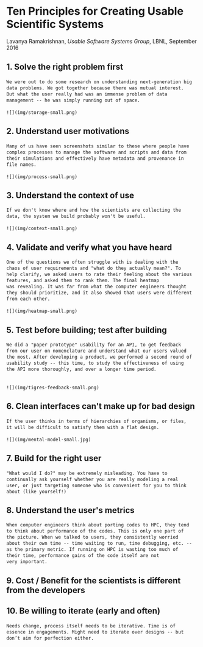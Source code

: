 # Ten Principles for Creating Usable Scientific Systems

Lavanya Ramakrishnan,
*Usable Software Systems Group*, LBNL,
September 2016

## 1. Solve the right problem first

    We were out to do some research on understanding next-generation big
    data problems. We got together because there was mutual interest.
    But what the user really had was an immense problem of data
    management -- he was simply running out of space.

    ![](img/storage-small.png)

## 2. Understand user motivations

    Many of us have seen screenshots similar to these where people have
    complex processes to manage the software and scripts and data from
    their simulations and effectively have metadata and provenance in
    file names.

    ![](img/process-small.png)
    
## 3. Understand the context of use

    If we don't know where and how the scientists are collecting the
    data, the system we build probably won't be useful.

    ![](img/context-small.png)

## 4. Validate and verify what you have heard

    One of the questions we often struggle with is dealing with the
    chaos of user requirements and "what do they actually mean?". To
    help clarify, we asked users to rate their feeling about the various
    features, and asked them to rank them. The final heatmap
    was revealing. It was far from what the computer engineers thought
    they should prioritize, and it also showed that users were different
    from each other.

    ![](img/heatmap-small.png)
    
## 5. Test before building; test after building

    We did a "paper prototype" usability for an API, to get feedback
    from our user on nomenclature and understand what our users valued
    the most. After developing a product, we performed a second round of
    usability study -- this time, to study the effectiveness of using
    the API more thoroughly, and over a longer time period.


    ![](img/tigres-feedback-small.png)

## 6.  Clean interfaces can't make up for bad design

    If the user thinks in terms of hierarchies of organisms, or files,
    it will be difficult to satisfy them with a flat design.

    ![](img/mental-model-small.jpg)

## 7. Build for the right user

    "What would I do?" may be extremely misleading. You have to
    continually ask yourself whether you are really modeling a real
    user, or just targeting someone who is convenient for you to think
    about (like yourself!)

## 8. Understand the user's metrics

    When computer engineers think about porting codes to HPC, they tend
    to think about performance of the codes. This is only one part of
    the picture. When we talked to users, they consistently worried
    about their own time -- time waiting to run, time debugging, etc. --
    as the primary metric. If running on HPC is wasting too much of
    their time, performance gains of the code itself are not
    very important.

## 9. Cost / Benefit for the scientists is different from the developers


## 10. Be willing to iterate (early and often)

    Needs change, process itself needs to be iterative. Time is of
    essence in engagements. Might need to iterate over designs -- but
    don’t aim for perfection either.

